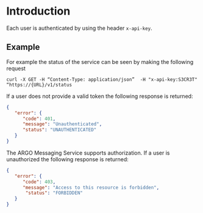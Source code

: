 # Introduction

Each user is authenticated by using the header `x-api-key`.

## Εxample 

For example the status of the service can be seen by making the following request

```
curl -X GET -H “Content-Type: application/json”  -H "x-api-key:S3CR3T"  “https://{URL}/v1/status
```

If a user does not provide a valid token the following response is returned:
```json
{
   "error": {
      "code": 401,
      "message": "Unauthenticated",
      "status": "UNAUTHENTICATED"
   }
}
```
The ARGO Messaging Service supports authorization. If a user is unauthorized the following response is returned:
```json
{
   "error": {
      "code": 403,
      "message": "Access to this resource is forbidden",
       "status": "FORBIDDEN"
   }
}
```
